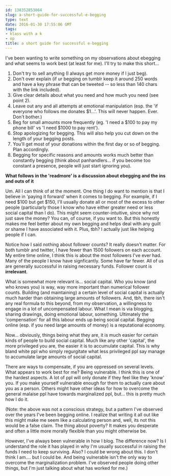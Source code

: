```yaml
---
id: 138352853864
slug: a-short-guide-for-successful-e-begging
type: text
date: 2016-01-30 17:55:06 GMT
tags:
- klass with a k
- op
title: a short guide for successful e-begging
---
```

I've been wanting to write something on my observations about ebegging and what seems to work best (at least for me). I'll try to make this short...

1. Don't try to sell anything (I always get more money if I just beg).
2. Don't over explain (if ur begging on tumblr keep it around 250 words and have a key phrase that can be tweeted -- so less than 140 chars with the link included).
3. Give clear details about what you need and how much you need (see point 2).
4. Leave out any and all attempts at emotional manipulation (esp. the 'if everyone who follows me donates $1...'. This will never happen. Ever. Don't bother.)
5. Beg for small amounts more frequently (eg. 'I need a $100 to pay my phone bill' vs 'I need $1000 to pay rent').
6. Stop apologizing for begging. This will also help you cut down on the length of your begging posts.
7. You'll get most of your donations within the first day or so of begging. Plan accordingly.
8. Begging for specific reasons and amounts works much better than constantly begging (think about panhandlers... if you become too constant a presence, people will just start ignoring you).

**What follows in the 'readmore' is a discussion about ebegging and the ins and outs of it**

<!-- more -->

Um. All I can think of at the moment. One thing I do want to mention is that I believe in 'paying it forward' when it comes to begging. For example, if I need $100 but get $150, I'll usually donate all or most of the excess to other people (particularly those I know who have either greater need or less social capital than I do). This might seem counter-intuitive, since why not just save the money? You can, of course, if you want to. But this honestly makes me feel better about my own begging and helps deal with any guilt or shame I have associated with it. Plus, tbh? I actually just like helping people if I can.

Notice how I said nothing about follower counts? It really doesn't matter. For both tumblr and twitter, I have fewer than 1500 followers on each account. My entire time online, I think this is about the most followers I've ever had. Many of the people I know have signficantly. Some have far fewer. All of us are generally successful in raising necessary funds. Follower count is **irrelevant**.

What is somewhat more relevant is... social capital. Who you know (and who knows you) is way, way more important than numerical follower counts. Building (and maintaining) a certain level of social capital is actually much harder than obtaining large amounts of followers. And, tbh, there isn't any real formula to this beyond, from my observation, a willingness to engage in a lot of uncompensated labour. What I mean is via blogging, sharing drawings, doing emotional labour, something. Ultimately the 'compensation' for all this labour ends up being social capital. Begging online (esp. if you need large amounts of money) is a reputational economy.

Now... obviously, things being what they are, it is much easier for certain kinds of people to build social capital. Much like any other 'capital', the more privileged you are, the easier it is to accumulate capital. This is why bland white ppl who simply regurgitate what less privileged ppl say manage to accumulate large amounts of social capital.

There are ways to compensate, if you are oppressed on several levels. What appears to work best for me? Being vulnerable. I think this is one of the hardest aspects. A lot of ppl will only donate if they feel like they 'know' you. If you make yourself vulnerable enough for them to actually care about you as a person. Others might have other ideas for how to overcome the general malaise ppl have towards marginalized ppl, but... this is pretty much how I do it.

(Note: the above was not a conscious strategy, but a pattern I've observed over the years I've been begging online. I realize that writing it all out like this might make me seem like a calculating person and, well, its not this would be a false claim. The thing about poverty? It makes you desperate and often a little more morally flexible than you might otherwise be. 

However, I've always been vulnerable in how I blog. The difference now? Is I understand the role it has played in why I'm usually successful in raising the funds I need to keep surviving. Also? I could be wrong about this. I don't think I am.... but I could be. And being vulnerable isn't the only way to overcome the marginalization problem. I've observed people doing other things, but I'm just talking about what has worked for me.)